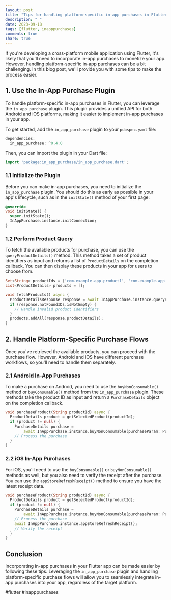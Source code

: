 ```yaml
---
layout: post
title: "Tips for handling platform-specific in-app purchases in Flutter."
description: " "
date: 2023-09-18
tags: [flutter, inapppurchases]
comments: true
share: true
---
```


If you're developing a cross-platform mobile application using Flutter, it's likely that you'll need to incorporate in-app purchases to monetize your app. However, handling platform-specific in-app purchases can be a bit challenging. In this blog post, we'll provide you with some tips to make the process easier.

## 1. Use the In-App Purchase Plugin

To handle platform-specific in-app purchases in Flutter, you can leverage the `in_app_purchase` plugin. This plugin provides a unified API for both Android and iOS platforms, making it easier to implement in-app purchases in your app.

To get started, add the `in_app_purchase` plugin to your `pubspec.yaml` file:

```dart language
dependencies:
  in_app_purchase: ^0.4.0
```

Then, you can import the plugin in your Dart file:

```dart language
import 'package:in_app_purchase/in_app_purchase.dart';
```

### 1.1 Initialize the Plugin

Before you can make in-app purchases, you need to initialize the `in_app_purchase` plugin. You should do this as early as possible in your app's lifecycle, such as in the `initState()` method of your first page:

```dart language
@override
void initState() {
  super.initState();
  InAppPurchase.instance.initConnection;
}
```

### 1.2 Perform Product Query

To fetch the available products for purchase, you can use the `queryProductDetails()` method. This method takes a set of product identifiers as input and returns a list of `ProductDetails` on the completion callback. You can then display these products in your app for users to choose from.

```dart language
Set<String> productIds = {'com.example.app.product1', 'com.example.app.product2'};
List<ProductDetails> products = [];

void fetchProducts() async {
  ProductDetailsResponse response = await InAppPurchase.instance.queryProductDetails(productIds);
  if (response.notFoundIDs.isNotEmpty) {
    // Handle invalid product identifiers
  }
  products.addAll(response.productDetails);
}
```

## 2. Handle Platform-Specific Purchase Flows

Once you've retrieved the available products, you can proceed with the purchase flow. However, Android and iOS have different purchase workflows, so you'll need to handle them separately.

### 2.1 Android In-App Purchases

To make a purchase on Android, you need to use the `buyNonConsumable()` method or `buyConsumable()` method from the `in_app_purchase` plugin. These methods take the product ID as input and return a `PurchaseDetails` object on the completion callback.

```dart language
void purchaseProduct(String productId) async {
  ProductDetails product = getSelectedProduct(productId);
  if (product != null) {
    PurchaseDetails purchase =
        await InAppPurchase.instance.buyNonConsumable(purchaseParam: PurchaseParam(productDetails: product));
    // Process the purchase
  }
}
```

### 2.2 iOS In-App Purchases

For iOS, you'll need to use the `buyConsumable()` or `buyNonConsumable()` methods as well, but you also need to verify the receipt after the purchase. You can use the `appStoreRefreshReceipt()` method to ensure you have the latest receipt data.

```dart language
void purchaseProduct(String productId) async {
  ProductDetails product = getSelectedProduct(productId);
  if (product != null) {
    PurchaseDetails purchase =
        await InAppPurchase.instance.buyNonConsumable(purchaseParam: PurchaseParam(productDetails: product));
    // Process the purchase
    await InAppPurchase.instance.appStoreRefreshReceipt();
    // Verify the receipt
  }
}
```

## Conclusion

Incorporating in-app purchases in your Flutter app can be made easier by following these tips. Leveraging the `in_app_purchase` plugin and handling platform-specific purchase flows will allow you to seamlessly integrate in-app purchases into your app, regardless of the target platform.

#flutter #inapppurchases